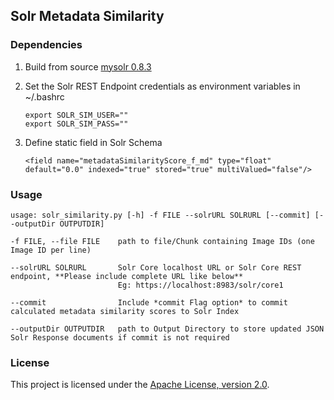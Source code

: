 
## Solr Metadata Similarity

### Dependencies

1. Build from source [mysolr 0.8.3](https://github.com/RedTuna/mysolr)


2. Set the Solr REST Endpoint credentials as environment variables in ~/.bashrc

    ```
    export SOLR_SIM_USER=""
    export SOLR_SIM_PASS=""
    ```

3. Define static field in Solr Schema
    
    ```
    <field name="metadataSimilarityScore_f_md" type="float" default="0.0" indexed="true" stored="true" multiValued="false"/>  
    ```

### Usage

```
usage: solr_similarity.py [-h] -f FILE --solrURL SOLRURL [--commit] [--outputDir OUTPUTDIR]

-f FILE, --file FILE    path to file/Chunk containing Image IDs (one Image ID per line)

--solrURL SOLRURL       Solr Core localhost URL or Solr Core REST endpoint, **Please include complete URL like below**
                        Eg: https://localhost:8983/solr/core1
  
--commit                Include *commit Flag option* to commit calculated metadata similarity scores to Solr Index
  
--outputDir OUTPUTDIR   path to Output Directory to store updated JSON Solr Response documents if commit is not required

```




### License

This project is licensed under the [Apache License, version 2.0](http://www.apache.org/licenses/LICENSE-2.0).



